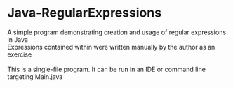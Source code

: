# Java-RegularExpressions
A simple program demonstrating creation and usage of regular expressions in Java</br>
Expressions contained within were written manually by the author as an exercise</br>
</br>
This is a single-file program. It can be run in an IDE or command line targeting Main.java
